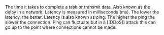 The time it takes to complete a task or transmit data. Also known as the delay in a network. Latency is measured in milliseconds (ms). The lower the latency, the better. Latency is also known as ping. The higher the ping the slower the connection. Ping can fluctuate but in a [[DDoS]] attack this can go up to the point where connections cannot be made.